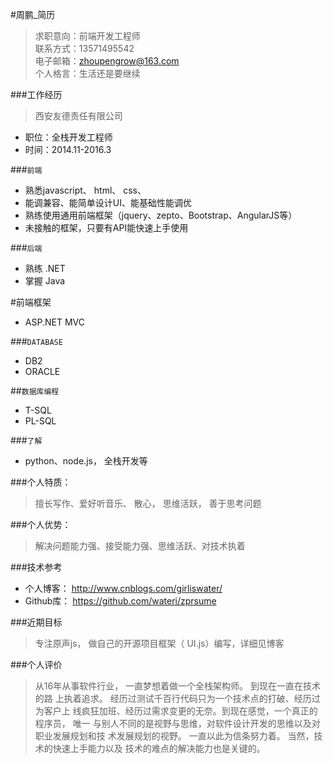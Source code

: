 #周鹏_简历
> 求职意向：前端开发工程师       
> 联系方式：13571495542     
> 电子邮箱：zhoupengrow@163.com     
> 个人格言：生活还是要继续
 
 
###工作经历
> 西安友德责任有限公司     
 
* 职位：全栈开发工程师         
* 时间：2014.11-2016.3    
     
     
###`前端`
 
  * 熟悉javascript、 html、 css、
  * 能调兼容、能简单设计UI、能基础性能调优
  * 熟练使用通用前端框架（jquery、zepto、Bootstrap、AngularJS等）
  * 未接触的框架，只要有API能快速上手使用  
            
###`后端`
 
  * 熟练 .NET
  * 掌握 Java


#前端框架

  * ASP.NET MVC


###`DATABASE`

  * DB2
  * ORACLE


##`数据库编程`

  * T-SQL
  * PL-SQL   

     
###`了解`
 
  * python、node.js， 全栈开发等        
   
   
###个人特质：
> 擅长写作、爱好听音乐、 散心， 思维活跃， 善于思考问题
 
 
###个人优势：
> 解决问题能力强、接受能力强、思维活跃、对技术执着
 
 
###技术参考
  * 个人博客： http://www.cnblogs.com/girliswater/
  * Github库： https://github.com/wateri/zprsume
 
 
###近期目标
> 专注原声js， 做自己的开源项目框架（ UI.js）编写，详细见博客
 
 
###个人评价
> 从16年从事软件行业， 一直梦想着做一个全栈架构师。 到现在一直在技术的路
  上执着追求。 经历过测试千百行代码只为一个技术点的打破、经历过为客户上
  线疯狂加班、经历过需求变更的无奈。到现在感觉，一个真正的程序员， 唯一
  与别人不同的是视野与思维，对软件设计开发的思维以及对职业发展规划和技
  术发展规划的视野。 一直以此为信条努力着。 当然，技术的快速上手能力以及
  技术的难点的解决能力也是关键的。
  

